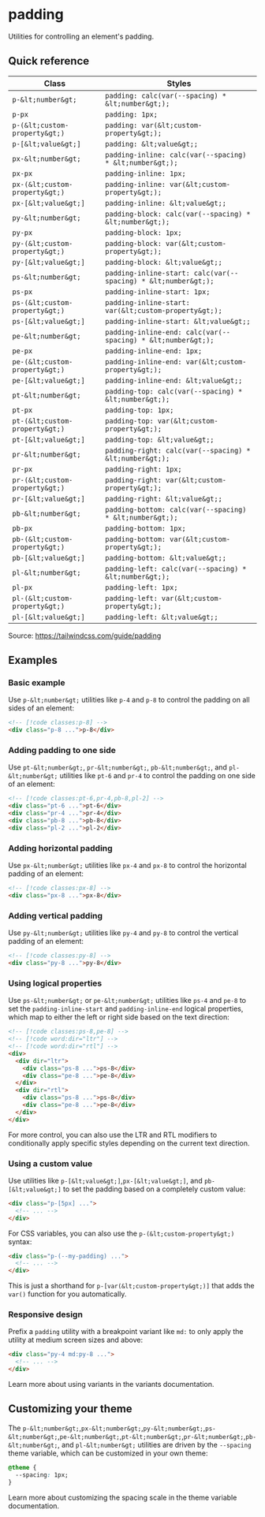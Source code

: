 # padding

Utilities for controlling an element's padding.

## Quick reference

| Class | Styles |
|---|---|
| `p-&lt;number&gt;` | `padding: calc(var(--spacing) * &lt;number&gt;);` |
| `p-px` | `padding: 1px;` |
| `p-(&lt;custom-property&gt;)` | `padding: var(&lt;custom-property&gt;);` |
| `p-[&lt;value&gt;]` | `padding: &lt;value&gt;;` |
| `px-&lt;number&gt;` | `padding-inline: calc(var(--spacing) * &lt;number&gt;);` |
| `px-px` | `padding-inline: 1px;` |
| `px-(&lt;custom-property&gt;)` | `padding-inline: var(&lt;custom-property&gt;);` |
| `px-[&lt;value&gt;]` | `padding-inline: &lt;value&gt;;` |
| `py-&lt;number&gt;` | `padding-block: calc(var(--spacing) * &lt;number&gt;);` |
| `py-px` | `padding-block: 1px;` |
| `py-(&lt;custom-property&gt;)` | `padding-block: var(&lt;custom-property&gt;);` |
| `py-[&lt;value&gt;]` | `padding-block: &lt;value&gt;;` |
| `ps-&lt;number&gt;` | `padding-inline-start: calc(var(--spacing) * &lt;number&gt;);` |
| `ps-px` | `padding-inline-start: 1px;` |
| `ps-(&lt;custom-property&gt;)` | `padding-inline-start: var(&lt;custom-property&gt;);` |
| `ps-[&lt;value&gt;]` | `padding-inline-start: &lt;value&gt;;` |
| `pe-&lt;number&gt;` | `padding-inline-end: calc(var(--spacing) * &lt;number&gt;);` |
| `pe-px` | `padding-inline-end: 1px;` |
| `pe-(&lt;custom-property&gt;)` | `padding-inline-end: var(&lt;custom-property&gt;);` |
| `pe-[&lt;value&gt;]` | `padding-inline-end: &lt;value&gt;;` |
| `pt-&lt;number&gt;` | `padding-top: calc(var(--spacing) * &lt;number&gt;);` |
| `pt-px` | `padding-top: 1px;` |
| `pt-(&lt;custom-property&gt;)` | `padding-top: var(&lt;custom-property&gt;);` |
| `pt-[&lt;value&gt;]` | `padding-top: &lt;value&gt;;` |
| `pr-&lt;number&gt;` | `padding-right: calc(var(--spacing) * &lt;number&gt;);` |
| `pr-px` | `padding-right: 1px;` |
| `pr-(&lt;custom-property&gt;)` | `padding-right: var(&lt;custom-property&gt;);` |
| `pr-[&lt;value&gt;]` | `padding-right: &lt;value&gt;;` |
| `pb-&lt;number&gt;` | `padding-bottom: calc(var(--spacing) * &lt;number&gt;);` |
| `pb-px` | `padding-bottom: 1px;` |
| `pb-(&lt;custom-property&gt;)` | `padding-bottom: var(&lt;custom-property&gt;);` |
| `pb-[&lt;value&gt;]` | `padding-bottom: &lt;value&gt;;` |
| `pl-&lt;number&gt;` | `padding-left: calc(var(--spacing) * &lt;number&gt;);` |
| `pl-px` | `padding-left: 1px;` |
| `pl-(&lt;custom-property&gt;)` | `padding-left: var(&lt;custom-property&gt;);` |
| `pl-[&lt;value&gt;]` | `padding-left: &lt;value&gt;;` |

Source: https://tailwindcss.com/guide/padding

## Examples

### Basic example

Use `p-&lt;number&gt;` utilities like `p-4` and `p-8` to control the padding on all sides of an element:

```html
<!-- [!code classes:p-8] -->
<div class="p-8 ...">p-8</div>
```

### Adding padding to one side

Use `pt-&lt;number&gt;`, `pr-&lt;number&gt;`, `pb-&lt;number&gt;`, and `pl-&lt;number&gt;` utilities like `pt-6` and `pr-4` to control the padding on one side of an element:

```html
<!-- [!code classes:pt-6,pr-4,pb-8,pl-2] -->
<div class="pt-6 ...">pt-6</div>
<div class="pr-4 ...">pr-4</div>
<div class="pb-8 ...">pb-8</div>
<div class="pl-2 ...">pl-2</div>
```

### Adding horizontal padding

Use `px-&lt;number&gt;` utilities like `px-4` and `px-8` to control the horizontal padding of an element:

```html
<!-- [!code classes:px-8] -->
<div class="px-8 ...">px-8</div>
```

### Adding vertical padding

Use `py-&lt;number&gt;` utilities like `py-4` and `py-8` to control the vertical padding of an element:

```html
<!-- [!code classes:py-8] -->
<div class="py-8 ...">py-8</div>
```

### Using logical properties

Use `ps-&lt;number&gt;` or `pe-&lt;number&gt;` utilities like `ps-4` and `pe-8` to set the `padding-inline-start` and `padding-inline-end` logical properties, which map to either the left or right side based on the text direction:

```html
<!-- [!code classes:ps-8,pe-8] -->
<!-- [!code word:dir="ltr"] -->
<!-- [!code word:dir="rtl"] -->
<div>
  <div dir="ltr">
    <div class="ps-8 ...">ps-8</div>
    <div class="pe-8 ...">pe-8</div>
  </div>
  <div dir="rtl">
    <div class="ps-8 ...">ps-8</div>
    <div class="pe-8 ...">pe-8</div>
  </div>
</div>
```

For more control, you can also use the LTR and RTL modifiers to conditionally apply specific styles depending on the current text direction.

### Using a custom value

Use utilities like `p-[&lt;value&gt;]`,`px-[&lt;value&gt;]`, and `pb-[&lt;value&gt;]` to set the padding based on a completely custom value:

```html
<div class="p-[5px] ...">
  <!-- ... -->
</div>
```

For CSS variables, you can also use the `p-(&lt;custom-property&gt;)` syntax:

```html
<div class="p-(--my-padding) ...">
  <!-- ... -->
</div>
```

This is just a shorthand for `p-[var(&lt;custom-property&gt;)]` that adds the `var()` function for you automatically.

### Responsive design

Prefix a `padding` utility with a breakpoint variant like `md:` to only apply the utility at medium screen sizes and above:

```html
<div class="py-4 md:py-8 ...">
  <!-- ... -->
</div>
```

Learn more about using variants in the variants documentation.

## Customizing your theme

The `p-&lt;number&gt;`,`px-&lt;number&gt;`,`py-&lt;number&gt;`,`ps-&lt;number&gt;`,`pe-&lt;number&gt;`,`pt-&lt;number&gt;`,`pr-&lt;number&gt;`,`pb-&lt;number&gt;`, and `pl-&lt;number&gt;` utilities are driven by the `--spacing` theme variable, which can be customized in your own theme:

```css
@theme {
  --spacing: 1px;
}
```

Learn more about customizing the spacing scale in the theme variable documentation.
